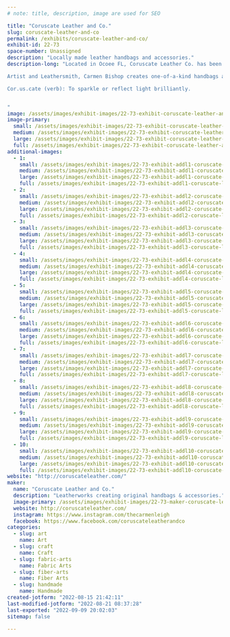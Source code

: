 ```yaml
---
# note: title, description, image are used for SEO

title: "Coruscate Leather and Co."
slug: coruscate-leather-and-co
permalink: /exhibits/coruscate-leather-and-co/
exhibit-id: 22-73
space-number: Unassigned
description: "Locally made leather handbags and accessories."
description-long: "Located in Ocoee FL, Coruscate Leather Co. has been hand crafting fine leather goods since 2020.

Artist and Leathersmith, Carmen Bishop creates one-of-a-kind handbags and other essentials using genuine top-grain leather and other fine textiles - including Pendleton Wool, Waxed Canvas, and Kantha Fabric.

Cor.us.cate (verb): To sparkle or reflect light brilliantly.


"
image: /assets/images/exhibit-images/22-73-exhibit-coruscate-leather-and-co-collage-large.png
image-primary: 
  small: /assets/images/exhibit-images/22-73-exhibit-coruscate-leather-and-co-collage-small.png
  medium: /assets/images/exhibit-images/22-73-exhibit-coruscate-leather-and-co-collage-medium.png
  large: /assets/images/exhibit-images/22-73-exhibit-coruscate-leather-and-co-collage-large.png
  full: /assets/images/exhibit-images/22-73-exhibit-coruscate-leather-and-co-collage-full.png
additional-images: 
  - 1:
    small: /assets/images/exhibit-images/22-73-exhibit-addl1-coruscate-leather-and-co-bfbag-small.png
    medium: /assets/images/exhibit-images/22-73-exhibit-addl1-coruscate-leather-and-co-bfbag-medium.png
    large: /assets/images/exhibit-images/22-73-exhibit-addl1-coruscate-leather-and-co-bfbag-large.png
    full: /assets/images/exhibit-images/22-73-exhibit-addl1-coruscate-leather-and-co-bfbag-full.png
  - 2:
    small: /assets/images/exhibit-images/22-73-exhibit-addl2-coruscate-leather-and-co-bookbag-small.png
    medium: /assets/images/exhibit-images/22-73-exhibit-addl2-coruscate-leather-and-co-bookbag-medium.png
    large: /assets/images/exhibit-images/22-73-exhibit-addl2-coruscate-leather-and-co-bookbag-large.png
    full: /assets/images/exhibit-images/22-73-exhibit-addl2-coruscate-leather-and-co-bookbag-full.png
  - 3:
    small: /assets/images/exhibit-images/22-73-exhibit-addl3-coruscate-leather-and-co-bracelet1-small.png
    medium: /assets/images/exhibit-images/22-73-exhibit-addl3-coruscate-leather-and-co-bracelet1-medium.png
    large: /assets/images/exhibit-images/22-73-exhibit-addl3-coruscate-leather-and-co-bracelet1-large.png
    full: /assets/images/exhibit-images/22-73-exhibit-addl3-coruscate-leather-and-co-bracelet1-full.png
  - 4:
    small: /assets/images/exhibit-images/22-73-exhibit-addl4-coruscate-leather-and-co-hairhidecoinpurse-small.png
    medium: /assets/images/exhibit-images/22-73-exhibit-addl4-coruscate-leather-and-co-hairhidecoinpurse-medium.png
    large: /assets/images/exhibit-images/22-73-exhibit-addl4-coruscate-leather-and-co-hairhidecoinpurse-large.png
    full: /assets/images/exhibit-images/22-73-exhibit-addl4-coruscate-leather-and-co-hairhidecoinpurse-full.png
  - 5:
    small: /assets/images/exhibit-images/22-73-exhibit-addl5-coruscate-leather-and-co-keychain-small.png
    medium: /assets/images/exhibit-images/22-73-exhibit-addl5-coruscate-leather-and-co-keychain-medium.png
    large: /assets/images/exhibit-images/22-73-exhibit-addl5-coruscate-leather-and-co-keychain-large.png
    full: /assets/images/exhibit-images/22-73-exhibit-addl5-coruscate-leather-and-co-keychain-full.png
  - 6:
    small: /assets/images/exhibit-images/22-73-exhibit-addl6-coruscate-leather-and-co-leafbag-small.png
    medium: /assets/images/exhibit-images/22-73-exhibit-addl6-coruscate-leather-and-co-leafbag-medium.png
    large: /assets/images/exhibit-images/22-73-exhibit-addl6-coruscate-leather-and-co-leafbag-large.png
    full: /assets/images/exhibit-images/22-73-exhibit-addl6-coruscate-leather-and-co-leafbag-full.png
  - 7:
    small: /assets/images/exhibit-images/22-73-exhibit-addl7-coruscate-leather-and-co-mandalapouch-small.png
    medium: /assets/images/exhibit-images/22-73-exhibit-addl7-coruscate-leather-and-co-mandalapouch-medium.png
    large: /assets/images/exhibit-images/22-73-exhibit-addl7-coruscate-leather-and-co-mandalapouch-large.png
    full: /assets/images/exhibit-images/22-73-exhibit-addl7-coruscate-leather-and-co-mandalapouch-full.png
  - 8:
    small: /assets/images/exhibit-images/22-73-exhibit-addl8-coruscate-leather-and-co-mandalapouch2-small.png
    medium: /assets/images/exhibit-images/22-73-exhibit-addl8-coruscate-leather-and-co-mandalapouch2-medium.png
    large: /assets/images/exhibit-images/22-73-exhibit-addl8-coruscate-leather-and-co-mandalapouch2-large.png
    full: /assets/images/exhibit-images/22-73-exhibit-addl8-coruscate-leather-and-co-mandalapouch2-full.png
  - 9:
    small: /assets/images/exhibit-images/22-73-exhibit-addl9-coruscate-leather-and-co-mapbag-small.png
    medium: /assets/images/exhibit-images/22-73-exhibit-addl9-coruscate-leather-and-co-mapbag-medium.png
    large: /assets/images/exhibit-images/22-73-exhibit-addl9-coruscate-leather-and-co-mapbag-large.png
    full: /assets/images/exhibit-images/22-73-exhibit-addl9-coruscate-leather-and-co-mapbag-full.png
  - 10:
    small: /assets/images/exhibit-images/22-73-exhibit-addl10-coruscate-leather-and-co-pendleton-small.png
    medium: /assets/images/exhibit-images/22-73-exhibit-addl10-coruscate-leather-and-co-pendleton-medium.png
    large: /assets/images/exhibit-images/22-73-exhibit-addl10-coruscate-leather-and-co-pendleton-large.png
    full: /assets/images/exhibit-images/22-73-exhibit-addl10-coruscate-leather-and-co-pendleton-full.png
website: "http://coruscateleather.com/"
maker: 
  name: "Coruscate Leather and Co."
  description: "Leatherworks creating original handbags & accessories."
  image-primary: /assets/images/exhibit-images/22-73-maker-coruscate-leather-and-co-coruscatelogo-medium.png
  website: http://coruscateleather.com/
  instagram: https://www.instagram.com/thecarmenleigh
  facebook: https://www.facebook.com/coruscateleatherandco
categories: 
  - slug: art
    name: Art
  - slug: craft
    name: Craft
  - slug: fabric-arts
    name: Fabric Arts
  - slug: fiber-arts
    name: Fiber Arts
  - slug: handmade
    name: Handmade
created-jotform: "2022-08-15 21:42:11"
last-modified-jotform: "2022-08-21 08:37:28"
last-exported: "2022-09-09 20:02:03"
sitemap: false

---
```

